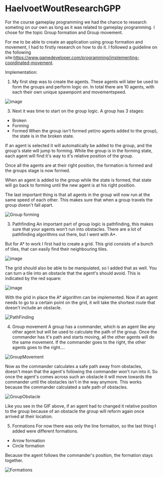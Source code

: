 # HaelvoetWoutResearchGPP

For the course gameplay programming we had the chance to research someting on our own as long as it was related to gameplay programming.
I chose for the topic Group formation and Group movement.

For me to be able to create an application using group formation and movement, I had to firstly research on how to do it. 
I followed a guideline on the following site:https://www.gamedeveloper.com/programming/implementing-coordinated-movement.

Implementation:

1) My first step was to create the agents. These agents will later be used to form the groups and perform logic on.
In total there are 10 agents, with each their own unique spawnpoint and movementspeed.

![image](https://github.com/wountu/Research_Formations/assets/70692426/a72c6fa3-6e37-4c6f-9eb2-03a43e69d3bb)

3) Next it was time to start on the group logic.
A group has 3 stages:
  * Broken
  * Forming
  * Formed
When the group isn't formed yet(no agents added to the group), the state is in the broken state.

If an agent is selected it will automatically be added to the group, and the group's state will jump to forming.
While the group is in the forming state, each agent will find it's way to it's relative position of the group.

Once all the agents are at their right position, the formation is formed and the groups stage is now formed.

When an agent is added to the group while the state is formed, that state will go back to forming until the new agent is at his right position.

The last important thing is that all agents in the group will now run at the same speed of each other. 
This makes sure that when a group travels the group doesn't fall apart.

![Group forming](https://github.com/wountu/Research_Formations/assets/70692426/cfb1cb19-dd2e-4f9b-a78f-a44310dbcd97)

3) Pathfinding
An important part of group logic is pathfinding, this makes sure that your agents won't run into obstacles.
There are a lot of pathfinding algorithms out there, but I went with A*.

But for A* to work I first had to create a grid.
This grid consists of a bunch of tiles, that can easily find their neighbouring tiles.

![image](https://github.com/wountu/Research_Formations/assets/70692426/e76a3061-0ce1-42d4-80f7-38aee10b0171)

The grid should also be able to be manipulated, so I added that as well. You can turn a tile into an obstacle that the agent's should avoid.
This is indicated by the red square:

![image](https://github.com/wountu/Research_Formations/assets/70692426/550a712e-0f60-456c-86b2-4f231d583384)

With the grid in place the A* algorithm can be implemented.
Now if an agent needs to go to a certain point on the grid, it will take the shortest route that doesn't include an obstacle.

![PathFinding](https://github.com/wountu/Research_Formations/assets/70692426/01878f1e-d6b4-4362-9f9b-2b82aa9a8796)

4) Group movement
A group has a commander, which is an agent like any other agent but will be used to calculate the path of the group.
Once the commander has it's path and starts moving, all the other agents will do the same movement.
If the commander goes to the right, the other agents goes to the right....

![GroupMovement](https://github.com/wountu/Research_Formations/assets/70692426/e2cb9d57-1795-4a3d-8384-5c227af31927)

Now as the commander calculates a safe path away from obstacles, doesn't mean that the agent's following the commander won't run into it.
So once the agent's comes across such an obstacle it will move towards the commander until the obstacles isn't in the way anymore.
This works because the commander calculated a safe path of obstacles.

![GroupObstacle](https://github.com/wountu/Research_Formations/assets/70692426/9a867c94-3c86-4d70-af9c-bbf81e392acc)

Like you see in the GIF above, if an agent had to changed it relative position to the group because of an obstacle the group will reform again once arrived at their location.

5) Formations
For now there was only the line formation, so the last thing I added were different formations.
* Arrow formation
* Circle formation

Because the agent follows the commander's position, the formation stays together.

![Formations](https://github.com/wountu/Research_Formations/assets/70692426/7bc11f64-4f3d-4349-80cb-93cdc063b3e5)









